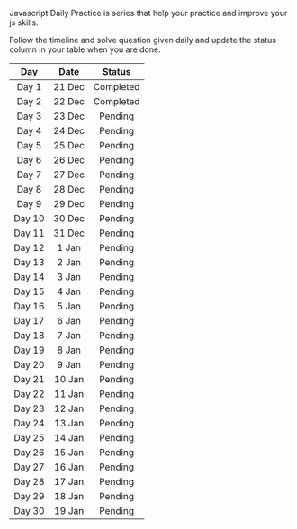 Javascript Daily Practice is series that help your practice and improve your js skills.

Follow the timeline and solve question given daily and update the status column in your table when you are done. 


| Day       | Date      | Status        |
|:---:      |:---:      |:---:          |
|Day 1      | 21 Dec    | Completed       |
|Day 2      | 22 Dec    | Completed       |
|Day 3      | 23 Dec    | Pending       |
|Day 4      | 24 Dec    | Pending       |
|Day 5      | 25 Dec    | Pending       |
|Day 6      | 26 Dec    | Pending       |
|Day 7      | 27 Dec    | Pending       |
|Day 8      | 28 Dec    | Pending       |
|Day 9      | 29 Dec    | Pending       |
|Day 10     | 30 Dec    | Pending       |
|Day 11     | 31 Dec    | Pending       |
|Day 12     | 1 Jan     | Pending       |
|Day 13     | 2 Jan     | Pending       |
|Day 14     | 3 Jan     | Pending       |
|Day 15     | 4 Jan     | Pending       |
|Day 16     | 5 Jan     | Pending       |
|Day 17     | 6 Jan     | Pending       |
|Day 18     | 7 Jan     | Pending       |
|Day 19     | 8 Jan     | Pending       |
|Day 20     | 9 Jan     | Pending       |
|Day 21     | 10 Jan    | Pending       |
|Day 22     | 11 Jan    | Pending       |
|Day 23     | 12 Jan    | Pending       |
|Day 24     | 13 Jan    | Pending       |
|Day 25     | 14 Jan    | Pending       |
|Day 26     | 15 Jan    | Pending       |
|Day 27     | 16 Jan    | Pending       |
|Day 28     | 17 Jan    | Pending       |
|Day 29     | 18 Jan    | Pending       |
|Day 30     | 19 Jan    | Pending       |
